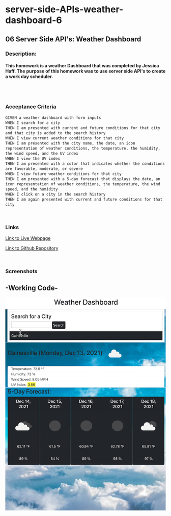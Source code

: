 # server-side-APIs-weather-dashboard-6
## 06 Server Side API's: Weather Dashboard

### Description: 
#### This homework is a weather Dashboard that was completed by Jessica Haff. The purpose of this homework was to use server side API's to create a work day scheduler.
<br>
<br>

### Acceptance Criteria
```
GIVEN a weather dashboard with form inputs
WHEN I search for a city
THEN I am presented with current and future conditions for that city and that city is added to the search history
WHEN I view current weather conditions for that city
THEN I am presented with the city name, the date, an icon representation of weather conditions, the temperature, the humidity, the wind speed, and the UV index
WHEN I view the UV index
THEN I am presented with a color that indicates whether the conditions are favorable, moderate, or severe
WHEN I view future weather conditions for that city
THEN I am presented with a 5-day forecast that displays the date, an icon representation of weather conditions, the temperature, the wind speed, and the humidity
WHEN I click on a city in the search history
THEN I am again presented with current and future conditions for that city

```
<br>

### Links
[Link to Live Webpage](https://jesshaff.github.io/server-side-APIs-weather-dashboard-6/)

[Link to Github Repository](https://github.com/jesshaff/server-side-APIs-weather-dashboard-6)

<br>

### Screenshots
## -Working Code-
![Webpage](assets/weather-dashboard.png)